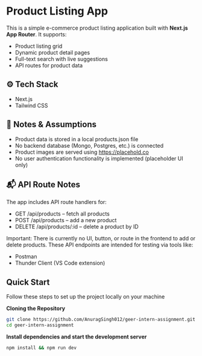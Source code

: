 # Product Listing App

This is a simple e-commerce product listing application built with **Next.js App Router**. It supports:

- Product listing grid
- Dynamic product detail pages
- Full-text search with live suggestions
- API routes for product data

## <a name="tech-stack">⚙️ Tech Stack</a>
- Next.js
- Tailwind CSS

## 📝 Notes & Assumptions
- Product data is stored in a local products.json file
- No backend database (Mongo, Postgres, etc.) is connected
- Product images are served using https://placehold.co
- No user authentication functionality is implemented (placeholder UI only)

## 📬 API Route Notes
The app includes API route handlers for:
- GET /api/products – fetch all products
- POST /api/products – add a new product
- DELETE /api/products/:id – delete a product by ID

Important:
There is currently no UI, button, or route in the frontend to add or delete products.
These API endpoints are intended for testing via tools like:

- Postman
- Thunder Client (VS Code extension)

## <a name="quick-start">Quick Start</a>

Follow these steps to set up the project locally on your machine

**Cloning the Repository**

```bash
git clone https://github.com/AnuragSingh012/geer-intern-assignment.git
cd geer-intern-assignment
```

**Install dependencies and start the development server**

```bash
npm install && npm run dev
```
